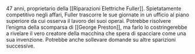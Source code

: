 47 anni, proprietario della [[Riparazioni Elettriche Fuller]]. 
Spietatamente competitivo negli affari, Fuller trascorre le sue giornate in un ufficio al piano superiore da cui osserva il lavoro dei suoi operai. Potrebbe risolvere l’enigma della scomparsa di [[George Preston]], ma farlo lo costringerebbe a rivelare il vero creatore della macchina che spera di spacciare come una sua invenzione. 
Potrebbe anche sollevare domande su altre sparizioni successive.